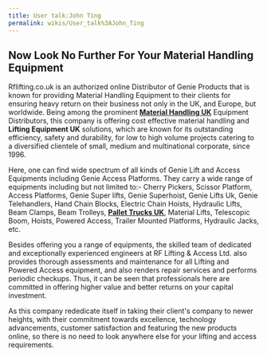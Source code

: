 ```yaml
---
title: User talk:John Ting
permalink: wikis/User_talk%3AJohn_Ting
---
```


**Now Look No Further For Your Material Handling Equipment**
------------------------------------------------------------

Rflifting.co.uk is an authorized online Distributor of Genie Products
that is known for providing Material Handling Equipment to their clients
for ensuring heavy return on their business not only in the UK, and
Europe, but worldwide. Being among the prominent **[Material Handling
UK](http://www.rflifting.co.uk/)** Equipment Distributors, this company
is offering cost effective material handling and **Lifting Equipment
UK** solutions, which are known for its outstanding efficiency, safety
and durability, for low to high volume projects catering to a
diversified clientele of small, medium and multinational corporate,
since 1996.

Here, one can find wide spectrum of all kinds of Genie Lift and Access
Equipments including Genie Access Platforms. They carry a wide range of
equipments including but not limited to:- Cherry Pickers, Scissor
Platform, Access Platforms, Genie Super lifts, Genie Superhoist, Genie
Lifts Uk, Genie Telehandlers, Hand Chain Blocks, Electric Chain Hoists,
Hydraulic Lifts, Beam Clamps, Beam Trolleys, **[Pallet Trucks
UK](http://www.rflifting.co.uk/)**, Material Lifts, Telescopic Boom,
Hoists, Powered Access, Trailer Mounted Platforms, Hydraulic Jacks, etc.

Besides offering you a range of equipments, the skilled team of
dedicated and exceptionally experienced engineers at RF Lifting & Access
Ltd. also provides thorough assessments and maintenance for all Lifting
and Powered Access equipment, and also renders repair services and
performs periodic checkups. Thus, it can be seen that professionals here
are committed in offering higher value and better returns on your
capital investment.

As this company rededicate itself in taking their client's company to
newer heights, with their commitment towards excellence, technology
advancements, customer satisfaction and featuring the new products
online, so there is no need to look anywhere else for your lifting and
access requirements.
